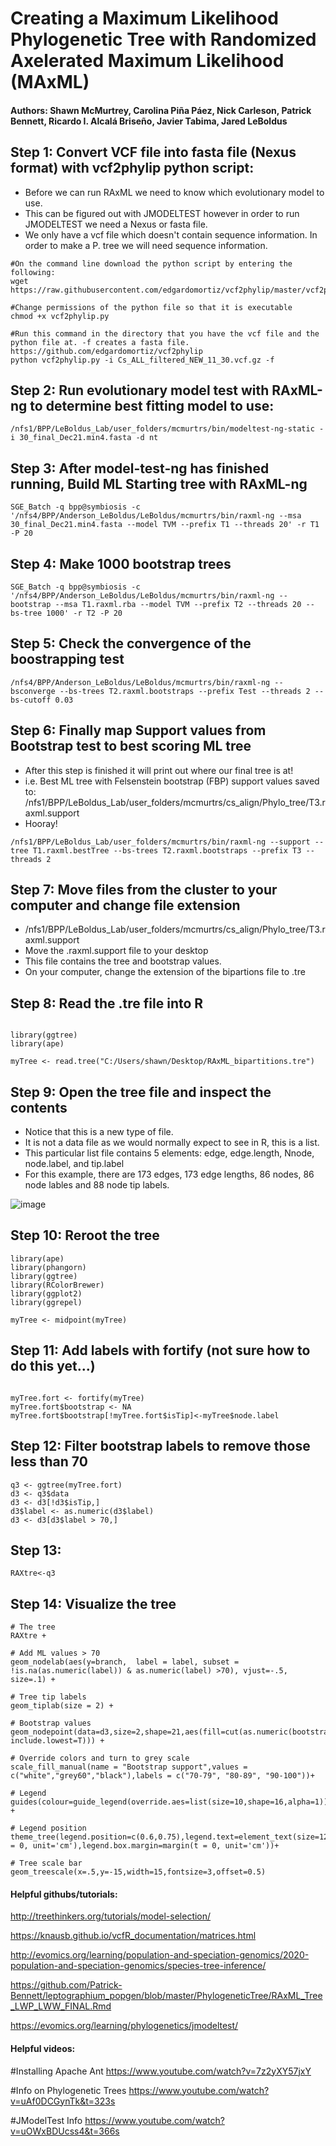 # Creating a Maximum Likelihood Phylogenetic Tree with Randomized Axelerated Maximum Likelihood (MAxML)

#### Authors: Shawn McMurtrey, Carolina Piña Páez, Nick Carleson, Patrick Bennett, Ricardo I. Alcalá Briseño, Javier Tabima, Jared LeBoldus

## Step 1: Convert VCF file into fasta file (Nexus format) with vcf2phylip python script:
- Before we can run RAxML we need to know which evolutionary model to use.
- This can be figured out with JMODELTEST however in order to run JMODELTEST we need a Nexus or fasta file.
- We only have a vcf file which doesn't contain sequence information. In order to make a P. tree we will need sequence information.

```
#On the command line download the python script by entering the following:
wget https://raw.githubusercontent.com/edgardomortiz/vcf2phylip/master/vcf2phylip.py

#Change permissions of the python file so that it is executable
chmod +x vcf2phylip.py

#Run this command in the directory that you have the vcf file and the python file at. -f creates a fasta file. https://github.com/edgardomortiz/vcf2phylip
python vcf2phylip.py -i Cs_ALL_filtered_NEW_11_30.vcf.gz -f
```

## Step 2: Run evolutionary model test with RAxML-ng to determine best fitting model to use:

```
/nfs1/BPP/LeBoldus_Lab/user_folders/mcmurtrs/bin/modeltest-ng-static -i 30_final_Dec21.min4.fasta -d nt
```

## Step 3: After model-test-ng has finished running, Build ML Starting tree with RAxML-ng
```
SGE_Batch -q bpp@symbiosis -c '/nfs4/BPP/Anderson_LeBoldus/LeBoldus/mcmurtrs/bin/raxml-ng --msa 30_final_Dec21.min4.fasta --model TVM --prefix T1 --threads 20' -r T1 -P 20
```

## Step 4: Make 1000 bootstrap trees
```
SGE_Batch -q bpp@symbiosis -c '/nfs4/BPP/Anderson_LeBoldus/LeBoldus/mcmurtrs/bin/raxml-ng --bootstrap --msa T1.raxml.rba --model TVM --prefix T2 --threads 20 --bs-tree 1000' -r T2 -P 20
```

## Step 5: Check the convergence of the boostrapping test 

```
/nfs4/BPP/Anderson_LeBoldus/LeBoldus/mcmurtrs/bin/raxml-ng --bsconverge --bs-trees T2.raxml.bootstraps --prefix Test --threads 2 --bs-cutoff 0.03
```

## Step 6: Finally map Support values from Bootstrap test to best scoring ML tree
- After this step is finished it will print out where our final tree is at!
- i.e. Best ML tree with Felsenstein bootstrap (FBP) support values saved to: /nfs1/BPP/LeBoldus_Lab/user_folders/mcmurtrs/cs_align/Phylo_tree/T3.raxml.support
- Hooray!
```
/nfs1/BPP/LeBoldus_Lab/user_folders/mcmurtrs/bin/raxml-ng --support --tree T1.raxml.bestTree --bs-trees T2.raxml.bootstraps --prefix T3 --threads 2
```

## Step 7: Move files from the cluster to your computer and change file extension
- /nfs1/BPP/LeBoldus_Lab/user_folders/mcmurtrs/cs_align/Phylo_tree/T3.raxml.support
- Move the .raxml.support file to your desktop
- This file contains the tree and bootstrap values.
- On your computer, change the extension of the bipartions file to .tre


## Step 8: Read the .tre file into R

```{r}

library(ggtree)
library(ape)

myTree <- read.tree("C:/Users/shawn/Desktop/RAxML_bipartitions.tre")

```

## Step 9: Open the tree file and inspect the contents

- Notice that this is a new type of file.
- It is not a data file as we would normally expect to see in R, this is a list.
- This particular list file contains 5 elements: edge, edge.length, Nnode, node.label, and tip.label
- For this example, there are 173 edges, 173 edge lengths, 86 nodes, 86 node lables and 88 node tip labels. 

![image](https://user-images.githubusercontent.com/49656044/144702891-56af2f7d-30b4-4dbe-ab1e-b5da1a2f931d.png)


## Step 10: Reroot the tree

```{r, message=FALSE}
library(ape)
library(phangorn)
library(ggtree)
library(RColorBrewer)
library(ggplot2)
library(ggrepel)

myTree <- midpoint(myTree)

```

## Step 11: Add labels with fortify (not sure how to do this yet...)

```{r}

myTree.fort <- fortify(myTree)
myTree.fort$bootstrap <- NA
myTree.fort$bootstrap[!myTree.fort$isTip]<-myTree$node.label

```


## Step 12: Filter bootstrap labels to remove those less than 70

```{r}
q3 <- ggtree(myTree.fort)
d3 <- q3$data
d3 <- d3[!d3$isTip,]
d3$label <- as.numeric(d3$label)
d3 <- d3[d3$label > 70,]
```

## Step 13: <Clever Title>


```{r}
RAXtre<-q3
```



## Step 14: Visualize the tree

```{r}
# The tree
RAXtre + 

# Add ML values > 70
geom_nodelab(aes(y=branch,  label = label, subset =   !is.na(as.numeric(label)) & as.numeric(label) >70), vjust=-.5, size=.1) +
  
# Tree tip labels
geom_tiplab(size = 2) +
  
# Bootstrap values  
geom_nodepoint(data=d3,size=2,shape=21,aes(fill=cut(as.numeric(bootstrap),c(70,80,90,100),left=T, include.lowest=T))) +
  
# Override colors and turn to grey scale 
scale_fill_manual(name = "Bootstrap support",values = c("white","grey60","black"),labels = c("70-79", "80-89", "90-100"))+
  
# Legend 
guides(colour=guide_legend(override.aes=list(size=10,shape=16,alpha=1))) +
  
# Legend position
theme_tree(legend.position=c(0.6,0.75),legend.text=element_text(size=12),legend.title=element_text(size=12),text=element_text(size=12,face="bold"),legend.margin=margin(t = 0, unit='cm'),legend.box.margin=margin(t = 0, unit='cm'))+ 
  
# Tree scale bar
geom_treescale(x=.5,y=-15,width=15,fontsize=3,offset=0.5)

```





#### Helpful githubs/tutorials:

http://treethinkers.org/tutorials/model-selection/

https://knausb.github.io/vcfR_documentation/matrices.html

http://evomics.org/learning/population-and-speciation-genomics/2020-population-and-speciation-genomics/species-tree-inference/

https://github.com/Patrick-Bennett/leptographium_popgen/blob/master/PhylogeneticTree/RAxML_Tree_LWP_LWW_FINAL.Rmd

https://evomics.org/learning/phylogenetics/jmodeltest/



#### Helpful videos:

#Installing Apache Ant
https://www.youtube.com/watch?v=7z2yXY57jxY

#Info on Phylogenetic Trees
https://www.youtube.com/watch?v=uAf0DCGynTk&t=323s

#JModelTest Info
https://www.youtube.com/watch?v=uOWxBDUcss4&t=366s


 

